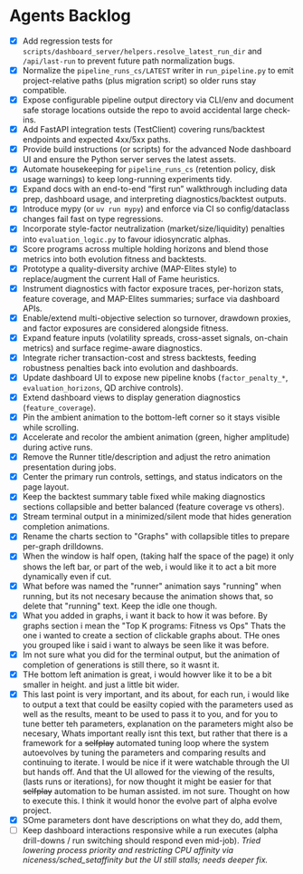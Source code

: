# Agents Backlog

- [x] Add regression tests for `scripts/dashboard_server/helpers.resolve_latest_run_dir` and `/api/last-run` to prevent future path normalization bugs.
- [x] Normalize the `pipeline_runs_cs/LATEST` writer in `run_pipeline.py` to emit project-relative paths (plus migration script) so older runs stay compatible.
- [x] Expose configurable pipeline output directory via CLI/env and document safe storage locations outside the repo to avoid accidental large check-ins.
- [x] Add FastAPI integration tests (TestClient) covering runs/backtest endpoints and expected 4xx/5xx paths.
- [x] Provide build instructions (or scripts) for the advanced Node dashboard UI and ensure the Python server serves the latest assets.
- [x] Automate housekeeping for `pipeline_runs_cs` (retention policy, disk usage warnings) to keep long-running experiments tidy.
- [x] Expand docs with an end-to-end “first run” walkthrough including data prep, dashboard usage, and interpreting diagnostics/backtest outputs.
- [x] Introduce mypy (or `uv run mypy`) and enforce via CI so config/dataclass changes fail fast on type regressions.
- [x] Incorporate style-factor neutralization (market/size/liquidity) penalties into `evaluation_logic.py` to favour idiosyncratic alphas.
- [x] Score programs across multiple holding horizons and blend those metrics into both evolution fitness and backtests.
- [x] Prototype a quality-diversity archive (MAP-Elites style) to replace/augment the current Hall of Fame heuristics.
- [x] Instrument diagnostics with factor exposure traces, per-horizon stats, feature coverage, and MAP-Elites summaries; surface via dashboard APIs.
- [x] Enable/extend multi-objective selection so turnover, drawdown proxies, and factor exposures are considered alongside fitness.
- [x] Expand feature inputs (volatility spreads, cross-asset signals, on-chain metrics) and surface regime-aware diagnostics.
- [x] Integrate richer transaction-cost and stress backtests, feeding robustness penalties back into evolution and dashboards.
- [x] Update dashboard UI to expose new pipeline knobs (`factor_penalty_*`, `evaluation_horizons`, QD archive controls).
- [x] Extend dashboard views to display generation diagnostics (`feature_coverage`).
- [x] Pin the ambient animation to the bottom-left corner so it stays visible while scrolling.
- [x] Accelerate and recolor the ambient animation (green, higher amplitude) during active runs.
- [x] Remove the Runner title/description and adjust the retro animation presentation during jobs.
- [x] Center the primary run controls, settings, and status indicators on the page layout.
- [x] Keep the backtest summary table fixed while making diagnostics sections collapsible and better balanced (feature coverage vs others).
- [x] Stream terminal output in a minimized/silent mode that hides generation completion animations.
- [x] Rename the charts section to "Graphs" with collapsible titles to prepare per-graph drilldowns.
- [x] When the window is half open, (taking half the space of the page) it only shows the left bar, or part of the web, i would like it to act a bit more dynamically even if cut.
- [x] What before was named the "runner" animation says "running" when running, but its not necesary because the animation shows that, so delete that "running" text. Keep the idle one though.
- [x] What you added in graphs, i want it back to how it was before. By graphs section i mean the  "Top K programs: Fitness vs Ops" Thats the one i wanted to create a section of clickable graphs about. THe ones you grouped like i said i want to always be seen like it was before.
- [x] Im not sure what you did for the terminal output, but the animation of completion of generations is still there, so it wasnt it.
- [x] THe bottom left animation is great, i would howver like it to be a bit smaller in height. and just a little bit wider.
- [x] This last point is very important, and its about, for each run, i would like to output a text that could be easilty copied with the parameters used as well as the results, meant to be used to pass it to you, and for you to tune better teh parameters, explanation on the parameters might also be necesary, Whats important really isnt this text, but rather that there is a framework for a ~~selfplay~~ automated tuning loop where the system autoevolves by tuning the parameters and comparing results and continuing to iterate. I would be nice if it were watchable through the UI but hands off. And that the UI allowed for the viewing of the results, (lasts runs or iterations), for now thought it might be easier for that ~~selfplay~~ automation to be human assisted. im not sure. Thought on how to execute this. I think it would honor the evolve part of alpha evolve project.
- [x] SOme parameters dont have descriptions on what they do, add them,
- [ ] Keep dashboard interactions responsive while a run executes (alpha drill-downs / run switching should respond even mid-job). *Tried lowering process priority and restricting CPU affinity via niceness/sched_setaffinity but the UI still stalls; needs deeper fix.*
